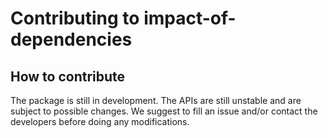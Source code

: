 # Contributing to impact-of-dependencies

## How to contribute

The package is still in development. The APIs are still unstable and are subject to possible changes. We suggest to fill an issue and/or contact the developers before doing any modifications.